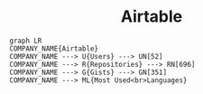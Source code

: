 <h1 align="center">Airtable</h1>

```mermaid
graph LR
COMPANY_NAME{Airtable}
COMPANY_NAME ---> U{Users} ---> UN[52]
COMPANY_NAME ---> R{Repositories} ---> RN[696]
COMPANY_NAME ---> G{Gists} ---> GN[351]
COMPANY_NAME ---> ML{Most Used<br>Languages}
```
